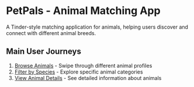 # PetPals - Animal Matching App

A Tinder-style matching application for animals, helping users discover and connect with different animal breeds.

## Main User Journeys

1. [Browse Animals](docs/journeys/browse-animals.md) - Swipe through different animal profiles
2. [Filter by Species](docs/journeys/filter-species.md) - Explore specific animal categories
3. [View Animal Details](docs/journeys/view-details.md) - See detailed information about animals